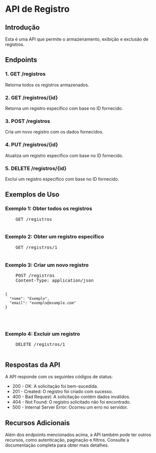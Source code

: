 <!DOCTYPE html>
<html>
<head>
  <title>Documentação da API</title>
</head>
<body>
  <h1>API de Registro</h1>

  <h2>Introdução</h2>
  <p>Esta é uma API que permite o armazenamento, exibição e exclusão de registros.</p>

  <h2>Endpoints</h2>

  <h3>1. GET /registros</h3>
  <p>Retorna todos os registros armazenados.</p>

  <h3>2. GET /registros/{id}</h3>
  <p>Retorna um registro específico com base no ID fornecido.</p>

  <h3>3. POST /registros</h3>
  <p>Cria um novo registro com os dados fornecidos.</p>

  <h3>4. PUT /registros/{id}</h3>
  <p>Atualiza um registro específico com base no ID fornecido.</p>

  <h3>5. DELETE /registros/{id}</h3>
  <p>Exclui um registro específico com base no ID fornecido.</p>

  <h2>Exemplos de Uso</h2>

  <h3>Exemplo 1: Obter todos os registros</h3>
  <pre>
    GET /registros
  </pre>

  <h3>Exemplo 2: Obter um registro específico</h3>
  <pre>
    GET /registros/1
  </pre>

  <h3>Exemplo 3: Criar um novo registro</h3>
  <pre>
    POST /registros
    Content-Type: application/json

    {
      "nome": "Exemplo",
      "email": "exemplo@example.com"
    }
  </pre>
  
  <h3>Exemplo 4: Excluir um registro</h3>
  <pre>
    DELETE /registros/1
  </pre>

  <h2>Respostas da API</h2>

  <p>A API responde com os seguintes códigos de status:</p>

  <ul>
    <li>200 - OK: A solicitação foi bem-sucedida.</li>
    <li>201 - Created: O registro foi criado com sucesso.</li>
    <li>400 - Bad Request: A solicitação contém dados inválidos.</li>
    <li>404 - Not Found: O registro solicitado não foi encontrado.</li>
    <li>500 - Internal Server Error: Ocorreu um erro no servidor.</li>
  </ul>

  <h2>Recursos Adicionais</h2>

  <p>Além dos endpoints mencionados acima, a API também pode ter outros recursos, como autenticação, paginação e filtros. Consulte a documentação completa para obter mais detalhes.</p>
</body>
</html>
